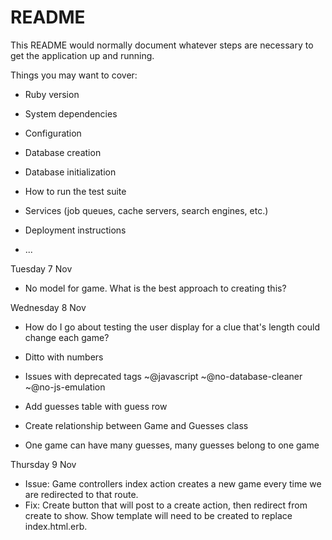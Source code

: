 # README

This README would normally document whatever steps are necessary to get the
application up and running.

Things you may want to cover:

* Ruby version

* System dependencies

* Configuration

* Database creation

* Database initialization

* How to run the test suite

* Services (job queues, cache servers, search engines, etc.)

* Deployment instructions

* ...

Tuesday 7 Nov
* No model for game. What is the best approach to creating this?

Wednesday 8 Nov
* How do I go about testing the user display for a clue that's length could change each game?
* Ditto with numbers
* Issues with deprecated tags ~@javascript ~@no-database-cleaner ~@no-js-emulation

* Add guesses table with guess row
* Create relationship between Game and Guesses class
* One game can have many guesses, many guesses belong to one game

Thursday 9 Nov
* Issue: Game controllers index action creates a new game every time we are redirected to that route.
* Fix: Create button that will post to a create action, then redirect from create to show. Show template will need to be created to replace index.html.erb.